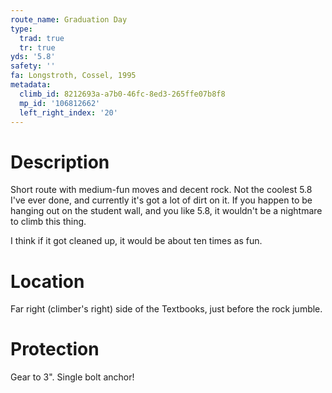 ```yaml
---
route_name: Graduation Day
type:
  trad: true
  tr: true
yds: '5.8'
safety: ''
fa: Longstroth, Cossel, 1995
metadata:
  climb_id: 8212693a-a7b0-46fc-8ed3-265ffe07b8f8
  mp_id: '106812662'
  left_right_index: '20'
---
```

# Description
Short route with medium-fun moves and decent rock.  Not the coolest 5.8 I've ever done, and currently it's got a lot of dirt on it. If you happen to be hanging out on the student wall, and you like 5.8, it wouldn't be a nightmare to climb this thing.

I think if it got cleaned up, it would be about ten times as fun.

# Location
Far right (climber's right) side of the Textbooks, just before the rock jumble.

# Protection
Gear to 3".  Single bolt anchor!
